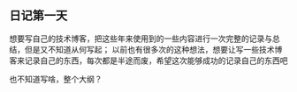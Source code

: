 ## 日记第一天

想要写自己的技术博客，把这些年来使用到的一些内容进行一次完整的记录与总结，但是又不知道从何写起；
以前也有很多次的这种想法，想要让写一些技术博客来记录自己的东西，每次都是半途而废，希望这次能够成功的记录自己的东西吧

也不知道写啥，整个大纲？
